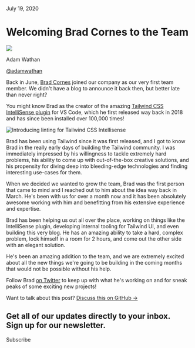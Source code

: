 July 19, 2020

# Welcoming Brad Cornes to the Team

![](/_next/image?url=%2F_next%2Fstatic%2Fmedia%2Fadamwathan.f69b0b90.jpg\&w=96\&q=75)

Adam Wathan

[@adamwathan](https://twitter.com/adamwathan)

Back in June, [Brad Cornes](https://twitter.com/bradlc) joined our company as our very first team member. We didn't have a blog to announce it back then, but better late than never right?

You might know Brad as the creator of the amazing [Tailwind CSS IntelliSense plugin](https://marketplace.visualstudio.com/items?itemName=bradlc.vscode-tailwindcss) for VS Code, which he first released way back in 2018 and has since been installed over 100,000 times!

![Introducing linting for Tailwind CSS Intellisense](/_next/image?url=%2F_next%2Fstatic%2Fmedia%2Fcard.6d73156a.jpg\&w=3840\&q=75)

Brad has been using Tailwind since it was first released, and I got to know Brad in the really early days of building the Tailwind community. I was immediately impressed by his willingness to tackle extremely hard problems, his ability to come up with out-of-the-box creative solutions, and his propensity for diving deep into bleeding-edge technologies and finding interesting use-cases for them.

When we decided we wanted to grow the team, Brad was the first person that came to mind and I reached out to him about the idea way back in March. He's been with us for over a month now and it has been absolutely awesome working with him and benefitting from his extensive experience and expertise.

Brad has been helping us out all over the place, working on things like the IntelliSense plugin, developing internal tooling for Tailwind UI, and even building this very blog. He has an amazing ability to take a hard, complex problem, lock himself in a room for 2 hours, and come out the other side with an elegant solution.

He's been an amazing addition to the team, and we are extremely excited about all the new things we're going to be building in the coming months that would not be possible without his help.

Follow Brad [on Twitter](https://twitter.com/bradlc) to keep up with what he's working on and for sneak peaks of some exciting new projects!

Want to talk about this post? [Discuss this on GitHub →](https://github.com/tailwindcss/tailwindcss/discussions/2040)

Get all of our updates directly to your inbox.\
Sign up for our newsletter.
---------------------------

Subscribe

